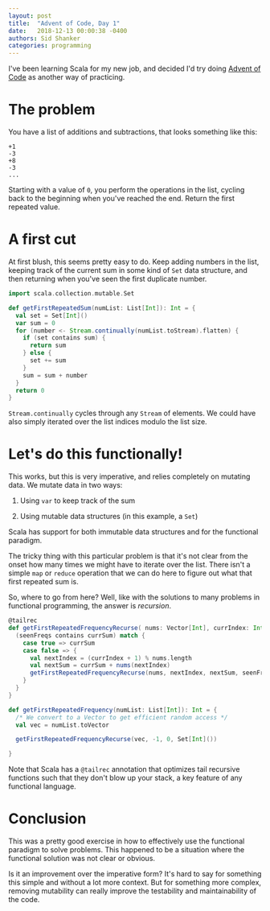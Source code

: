 ```yaml
---
layout: post
title:  "Advent of Code, Day 1"
date:   2018-12-13 00:00:38 -0400
authors: Sid Shanker
categories: programming
---
```


I've been learning Scala for my new job, and decided I'd try doing
[Advent of Code](https://adventofcode.com/) as another way of practicing.

# The problem

You have a list of additions and subtractions, that looks something like this:

```
+1
-3
+8
-3
...
```
Starting with a value of `0`, you perform the operations in the list, cycling
back to the beginning when you've reached the end. Return the first repeated
value.

# A first cut

At first blush, this seems pretty easy to do. Keep adding
numbers in the list, keeping track of the current sum in some
kind of `Set` data structure, and then returning when you've
seen the first duplicate number.

```scala
import scala.collection.mutable.Set

def getFirstRepeatedSum(numList: List[Int]): Int = {
  val set = Set[Int]()
  var sum = 0
  for (number <- Stream.continually(numList.toStream).flatten) {
    if (set contains sum) {
      return sum
    } else {
      set += sum
    }
    sum = sum + number
  }
  return 0
}
```

`Stream.continually` cycles through any `Stream` of elements.
We could have also simply iterated over the list indices modulo
the list size.

# Let's do this functionally!

This works, but this is very imperative, and relies completely on
mutating data. We mutate data in two ways:

1. Using `var` to keep track of the sum

2. Using mutable data structures (in this example, a `Set`)

Scala has support for both immutable data structures and for
the functional paradigm.

The tricky thing with this particular problem is that it's not
clear from the onset how many times we might have to iterate over the
list. There isn't a simple `map` or `reduce` operation that we can do
here to figure out what that first repeated sum is.

So, where to go from here? Well, like with the solutions to many problems
in functional programming, the answer is *recursion*.

```scala
@tailrec
def getFirstRepeatedFrequencyRecurse( nums: Vector[Int], currIndex: Int, currSum: Int, seenFreqs: Set[Int]) : Int = {
  (seenFreqs contains currSum) match {
    case true => currSum
    case false => {
      val nextIndex = (currIndex + 1) % nums.length
      val nextSum = currSum + nums(nextIndex)
      getFirstRepeatedFrequencyRecurse(nums, nextIndex, nextSum, seenFreqs + currSum )
    }
  }
}

def getFirstRepeatedFrequency(numList: List[Int]): Int = {
  /* We convert to a Vector to get efficient random access */
  val vec = numList.toVector

  getFirstRepeatedFrequencyRecurse(vec, -1, 0, Set[Int]())

}
```

Note that Scala has a `@tailrec` annotation that optimizes
tail recursive functions such that they don't blow up your stack, a
key feature of any functional language.

# Conclusion

This was a pretty good exercise in how to effectively use the
functional paradigm to solve problems. This happened to be a situation
where the functional solution was not clear or obvious.

Is it an improvement over the imperative form? It's hard to say for
something this simple and without a lot more context.  But for something more complex,
removing mutability can really improve the testability and maintainability of the code.
